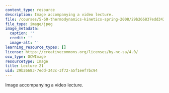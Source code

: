 ```yaml
---
content_type: resource
description: Image accompanying a video lecture.
file: /courses/5-60-thermodynamics-kinetics-spring-2008/29b266837edd343c3f72a5f1eef7bc94_lec21_th.jpg
file_type: image/jpeg
image_metadata:
  caption: ''
  credit: ''
  image-alt: ''
learning_resource_types: []
license: https://creativecommons.org/licenses/by-nc-sa/4.0/
ocw_type: OCWImage
resourcetype: Image
title: Lecture 21
uid: 29b26683-7edd-343c-3f72-a5f1eef7bc94
---
```

Image accompanying a video lecture.